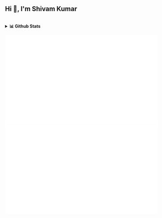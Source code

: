 ## Hi 👋, I'm Shivam Kumar

<br />

<details>	
<summary><b>📊 Github Stats</b></summary>
<img align='left' src="https://github-readme-stats.vercel.app/api?username=rahul-jha98&show_icons=true&hide_border=true&count_private=true&include_all_commits=true&hide_rank=true&custom_title=Activity&bg_color=00000000&text_color=8B8B8B&title_color=4183C4&icon_color=4183C4" />

<img height="190em" src="https://github-readme-stats.vercel.app/api/top-langs/?username=rahul-jha98&hide_border=true&layout=compact&count_private=true&langs_count=6&bg_color=00000000&text_color=8B8B8B&title_color=4183C4&exclude_repo=Reinforcement-Learning"/>
</details>



![Stats Overview](https://raw.githubusercontent.com/rahul-jha98/github-stats-transparent/output/generated/overview.svg)
![Most Used Languages](https://raw.githubusercontent.com/rahul-jha98/github-stats-transparent/output/generated/languages.svg)
